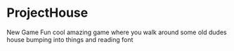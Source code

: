 # ProjectHouse
New Game
Fun cool amazing game where you walk around some old dudes house bumping into things and reading font
